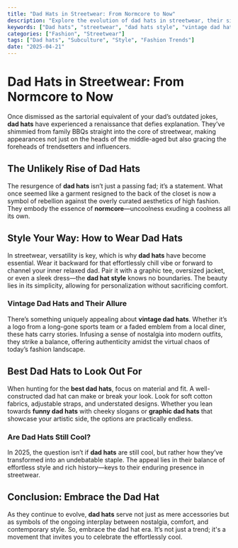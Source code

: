 ```yaml
---
title: "Dad Hats in Streetwear: From Normcore to Now"
description: "Explore the evolution of dad hats in streetwear, their significance in various subcultures, and why they’re a must-have accessory."
keywords: ["Dad hats", "streetwear", "dad hats style", "vintage dad hats", "best dad hats"]
categories: ["Fashion", "Streetwear"]
tags: ["Dad hats", "Subculture", "Style", "Fashion Trends"]
date: "2025-04-21"
---
```


# Dad Hats in Streetwear: From Normcore to Now

Once dismissed as the sartorial equivalent of your dad’s outdated jokes, **dad hats** have experienced a renaissance that defies explanation. They’ve shimmied from family BBQs straight into the core of streetwear, making appearances not just on the heads of the middle-aged but also gracing the foreheads of trendsetters and influencers. 

## The Unlikely Rise of Dad Hats

The resurgence of **dad hats** isn’t just a passing fad; it’s a statement. What once seemed like a garment resigned to the back of the closet is now a symbol of rebellion against the overly curated aesthetics of high fashion. They embody the essence of **normcore**—uncoolness exuding a coolness all its own.

## Style Your Way: How to Wear Dad Hats

In streetwear, versatility is key, which is why **dad hats** have become essential. Wear it backward for that effortlessly chill vibe or forward to channel your inner relaxed dad. Pair it with a graphic tee, oversized jacket, or even a sleek dress—the **dad hat style** knows no boundaries. The beauty lies in its simplicity, allowing for personalization without sacrificing comfort.

### Vintage Dad Hats and Their Allure

There’s something uniquely appealing about **vintage dad hats**. Whether it’s a logo from a long-gone sports team or a faded emblem from a local diner, these hats carry stories. Infusing a sense of nostalgia into modern outfits, they strike a balance, offering authenticity amidst the virtual chaos of today’s fashion landscape.

## Best Dad Hats to Look Out For

When hunting for the **best dad hats**, focus on material and fit. A well-constructed dad hat can make or break your look. Look for soft cotton fabrics, adjustable straps, and understated designs. Whether you lean towards **funny dad hats** with cheeky slogans or **graphic dad hats** that showcase your artistic side, the options are practically endless.

### Are Dad Hats Still Cool?

In 2025, the question isn’t if **dad hats** are still cool, but rather how they’ve transformed into an undebatable staple. The appeal lies in their balance of effortless style and rich history—keys to their enduring presence in streetwear.

## Conclusion: Embrace the Dad Hat

As they continue to evolve, **dad hats** serve not just as mere accessories but as symbols of the ongoing interplay between nostalgia, comfort, and contemporary style. So, embrace the dad hat era. It’s not just a trend; it's a movement that invites you to celebrate the effortlessly cool.